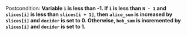 Postcondition: **Variable `i` is less than -1. If `i` is less than `N - 1` and `slices[i]` is less than `slices[i + 1]`, then `alice_sum` is increased by `slices[i]` and `decider` is set to 0. Otherwise, `bob_sum` is incremented by `slices[i]` and `decider` is set to 1.**
